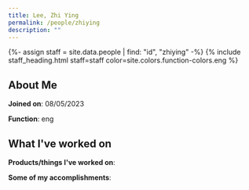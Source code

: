 ```yaml
---
title: Lee, Zhi Ying
permalink: /people/zhiying
description: ""
---
```


{%- assign staff = site.data.people | find: "id", "zhiying" -%}
{% include staff_heading.html staff=staff color=site.colors.function-colors.eng %}

## About Me

**Joined on**: 08/05/2023

**Function**: eng

## What I've worked on

**Products/things I've worked on**:


**Some of my accomplishments**:

